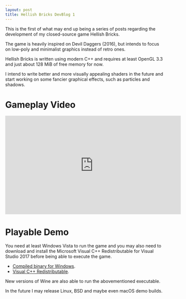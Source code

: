 ```yaml
---
layout: post
title: Hellish Bricks DevBlog 1
---
```


This is the first of what may end up being a series of posts regarding the
development of my closed-source game Hellish Bricks.

The game is heavily inspired on Devil Daggers (2016), but intends to focus on
low-poly and minimalist graphics instead of retro ones.

Hellish Bricks is written using modern C++ and requires at least OpenGL 3.3 and
just about 128 MiB of free memory for now.

I intend to write better and more visually appealing shaders in the future and
start working on some fancier graphical effects, such as particles and shadows.

# Gameplay Video

<iframe width="560" height="315"
src="https://www.youtube.com/embed/clNEh4biHsA?list=PL5Cc1qdcquY43nHDyvXkniKjNjI4Z2SgI"
frameborder="0" allowfullscreen></iframe>

# Playable Demo

You need at least Windows Vista to run the game and you may also need to
download and install the Microsoft Visual C++ Redistributable for Visual Studio
2017 before being able to execute the game.

+ [Compiled binary for Windows](https://goo.gl/WfTze5).
+ [Visual C++ Redistributable](https://goo.gl/csqCeA).

New versions of Wine are also able to run the abovementioned executable.

In the future I may release Linux, BSD and maybe even macOS demo builds.

